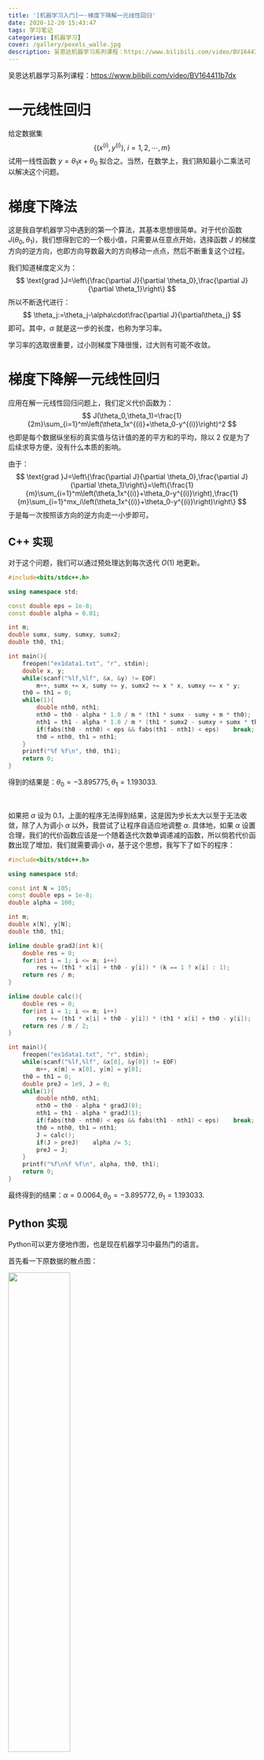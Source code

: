 ```yaml
---
title: '[机器学习入门]一·梯度下降解一元线性回归'
date: 2020-12-20 15:43:47
tags: 学习笔记
categories: [机器学习]
cover: /gallery/pexels_walle.jpg
description: 吴恩达机器学习系列课程：https://www.bilibili.com/video/BV164411b7dx
---
```




吴恩达机器学习系列课程：https://www.bilibili.com/video/BV164411b7dx

<!--more-->



# 一元线性回归

给定数据集
$$
\left\{\left(x^{(i)},y^{(i)}\right),\;i=1,2,\cdots,m\right\}
$$
试用一线性函数 $y=\theta_1x+\theta_0$ 拟合之。当然，在数学上，我们熟知最小二乘法可以解决这个问题。



# 梯度下降法

这是我自学机器学习中遇到的第一个算法，其基本思想很简单。对于代价函数 $J(\theta_0,\theta_1)$，我们想得到它的一个极小值，只需要从任意点开始，选择函数 $J$ 的梯度方向的逆方向，也即方向导数最大的方向移动一点点，然后不断重复这个过程。

我们知道梯度定义为：
$$
\text{grad }J=\left\{\frac{\partial J}{\partial \theta_0},\frac{\partial J}{\partial \theta_1}\right\}
$$
所以不断迭代进行：
$$
\theta_j:=\theta_j-\alpha\cdot\frac{\partial J}{\partial\theta_j}
$$
即可。其中，$\alpha$ 就是这一步的长度，也称为学习率。

学习率的选取很重要，过小则梯度下降很慢，过大则有可能不收敛。



# 梯度下降解一元线性回归

应用在解一元线性回归问题上，我们定义代价函数为：
$$
J(\theta_0,\theta_1)=\frac{1}{2m}\sum_{i=1}^m\left(\theta_1x^{(i)}+\theta_0-y^{(i)}\right)^2
$$
也即是每个数据纵坐标的真实值与估计值的差的平方和的平均，除以 $2$ 仅是为了后续求导方便，没有什么本质的影响。

由于：
$$
\text{grad }J=\left\{\frac{\partial J}{\partial \theta_0},\frac{\partial J}{\partial \theta_1}\right\}=\left\{\frac{1}{m}\sum_{i=1}^m\left(\theta_1x^{(i)}+\theta_0-y^{(i)}\right),\frac{1}{m}\sum_{i=1}^mx_i\left(\theta_1x^{(i)}+\theta_0-y^{(i)}\right)\right\}
$$
于是每一次按照该方向的逆方向走一小步即可。



## C++ 实现

对于这个问题，我们可以通过预处理达到每次迭代 $O(1)$ 地更新。

```cpp
#include<bits/stdc++.h>

using namespace std;

const double eps = 1e-8;
const double alpha = 0.01;

int m;
double sumx, sumy, sumxy, sumx2;
double th0, th1;

int main(){
	freopen("ex1data1.txt", "r", stdin);
	double x, y;
	while(scanf("%lf,%lf", &x, &y) != EOF)
		m++, sumx += x, sumy += y, sumx2 += x * x, sumxy += x * y;
	th0 = th1 = 0;
	while(1){
		double nth0, nth1;
		nth0 = th0 - alpha * 1.0 / m * (th1 * sumx - sumy + m * th0);
		nth1 = th1 - alpha * 1.0 / m * (th1 * sumx2 - sumxy + sumx * th0);
		if(fabs(th0 - nth0) < eps && fabs(th1 - nth1) < eps)	break;
		th0 = nth0, th1 = nth1;
	}
	printf("%f %f\n", th0, th1);
	return 0;
}
```

得到的结果是：$\theta_0=-3.895775,\,\theta_1=1.193033$. 

<br>

如果把 $\alpha$ 设为 $0.1$，上面的程序无法得到结果，这是因为步长太大以至于无法收敛，除了人为调小 $\alpha$ 以外，我尝试了让程序自适应地调整 $\alpha$. 具体地，如果 $\alpha$ 设置合理，我们的代价函数应该是一个随着迭代次数单调递减的函数，所以倘若代价函数出现了增加，我们就需要调小 $\alpha$，基于这个思想，我写下了如下的程序：

```cpp
#include<bits/stdc++.h>

using namespace std;

const int N = 105;
const double eps = 1e-8;
double alpha = 100;

int m;
double x[N], y[N];
double th0, th1;

inline double gradJ(int k){
	double res = 0;
	for(int i = 1; i <= m; i++)
		res += (th1 * x[i] + th0 - y[i]) * (k == 1 ? x[i] : 1);
	return res / m;
}

inline double calc(){
	double res = 0;
	for(int i = 1; i <= m; i++)
		res += (th1 * x[i] + th0 - y[i]) * (th1 * x[i] + th0 - y[i]);
	return res / m / 2;
}

int main(){
	freopen("ex1data1.txt", "r", stdin);
	while(scanf("%lf,%lf", &x[0], &y[0]) != EOF)
		m++, x[m] = x[0], y[m] = y[0];
	th0 = th1 = 0;
	double preJ = 1e9, J = 0;
	while(1){
		double nth0, nth1;
		nth0 = th0 - alpha * gradJ(0);
		nth1 = th1 - alpha * gradJ(1);
		if(fabs(th0 - nth0) < eps && fabs(th1 - nth1) < eps)	break;
		th0 = nth0, th1 = nth1;
		J = calc();
		if(J > preJ)	alpha /= 5;
		preJ = J;
	}
	printf("%f\n%f %f\n", alpha, th0, th1);
	return 0;
}
```

最终得到的结果：$\alpha=0.0064,\,\theta_0=-3.895772,\,\theta_1=1.193033$. 



## Python 实现

Python可以更方便地作图，也是现在机器学习中最热门的语言。

首先看一下原数据的散点图：

<img src="Figure_1.png" width="50%" height="50%" />

如下是学习率设置为 $0.01$ 的 python 代码：

```python
import numpy as np
import matplotlib.pyplot as plt

X = []
Y = []
m = 0
alpha = 0.01
eps = 1e-8
th0, th1 = 0, 0

def gradJ(k):
	res = 0
	for x, y in zip(X, Y):
		res += (th1 * x + th0 - y) * (x if k == 1 else 1)
	return res / m

def calc():
	res = 0
	for x, y in zip(X, Y):
		res += (th1 * x + th0 - y) * (th1 * x + th0 - y)
	return res / 2 / m

with open("ex1data1.txt", "r") as infile:
	data = infile.readlines()
	for line in data:
		x, y = line.split(',')
		X.append(float(x))
		Y.append(float(y))
		m += 1


while 1:
	nth0 = th0 - alpha * gradJ(0)
	nth1 = th1 - alpha * gradJ(1)
	if abs(th0 - nth0) < eps and abs(th1 - nth1) < eps:
		break
	th0 = nth0
	th1 = nth1
print(th0, th1)
plt.scatter(X, Y)
plt.plot([min(X), max(X)], [th0+min(X)*th1, th0+max(X)*th1], c="magenta")
plt.show()
```

得到的结果是：$\theta_0=-3.895775334348606,\,\theta_1=1.193033087238351$，作图如下：

<img src="Figure_2.png" width="50%" height="50%" />

洋红色的线条就是我们拟合的回归曲线。

<br>

之前说过，学习率过大会导致答案不收敛，也就是 $J(\theta_0,\theta_1)$ 可能会随着迭代次数的增加而增大，我们可以作图验证：

<img src="Figure_3.png" width="100%" height="100%" />

可以看见，学习率在 $0.025$ 时 $J$ 发散，而 $0.02$ 和 $0.01$ 下是收敛的。

